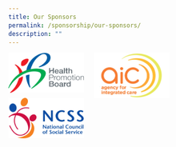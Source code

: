 ```yaml
---
title: Our Sponsors
permalink: /sponsorship/our-sponsors/
description: ""
---
```

<img src="/images/HPB_R_V_CMYK_Logo%201.png" alt="Image Description" style="width: 30%; float: left;margin-right: 20px;">
<img src="/images/SMHClogoAIC_page-0001.png" alt="Image Description" style="width: 30%; float: left;margin-right: 20px;">
<img src="/images/SMHCNCSSlogo2014hires.png" alt="Image Description" style="width: 30%; float: left;margin-right: 20px;">